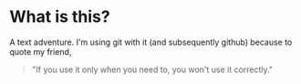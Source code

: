 # What is this?
A text adventure.
I'm using git with it (and subsequently github) because to quote my friend,
>"If you use it only when you need to, you won't use it correctly."

